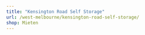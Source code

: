 ```yaml
---
title: "Kensington Road Self Storage"
url: /west-melbourne/kensington-road-self-storage/
shop: Mieten
---
```

